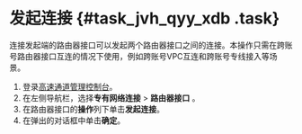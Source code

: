 # 发起连接 {#task_jvh_qyy_xdb .task}

连接发起端的路由器接口可以发起两个路由器接口之间的连接。本操作只需在跨账号路由器接口互连的情况下使用，例如跨账号VPC互连和跨账号专线接入等场景。

1.   登录[高速通道管理控制台](https://vpc.console.aliyun.com/expressConnect#/connection/cn-hangzhou/list)。 
2.   在左侧导航栏，选择**专有网络连接** \> **路由器接口** 。 
3.   在路由器接口的**操作**列下单击**发起连接**。 
4.   在弹出的对话框中单击**确定**。 

